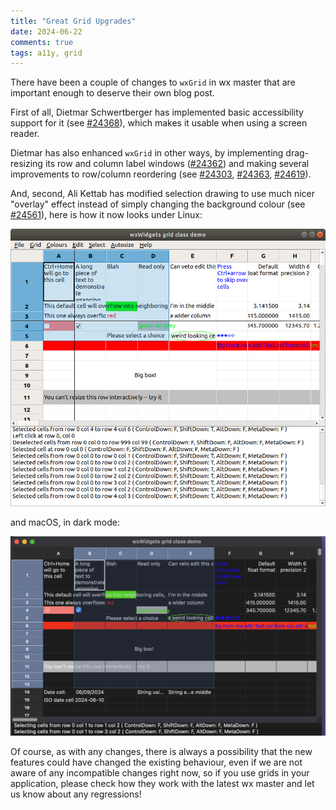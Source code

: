 ```yaml
---
title: "Great Grid Upgrades"
date: 2024-06-22
comments: true
tags: a11y, grid
---
```


There have been a couple of changes to `wxGrid` in wx master that are
important enough to deserve their own blog post.

First of all, Dietmar Schwertberger has implemented basic accessibility
support for it (see [#24368][24368]), which makes it usable when using a
screen reader.

Dietmar has also enhanced `wxGrid` in other ways, by implementing
drag-resizing its row and column label windows ([#24362][24362]) and making
several improvements to row/column reordering (see [#24303][24303],
[#24363][24363], [#24619][24619]).

And, second, Ali Kettab has modified selection drawing to use much nicer
"overlay" effect instead of simply changing the background colour
(see [#24561][24561]), here is how it now looks under Linux:

<img src="/blog/2024/06/22/great-grid-upgrades/grid_linux.png" class="img-fluid" alt="Screenshot of wxGrid using overlay selection under Linux">

and macOS, in dark mode:

<img src="/blog/2024/06/22/great-grid-upgrades/grid_mac.png" class="img-fluid" alt="Screenshot of wxGrid using overlay selection under macOS">

Of course, as with any changes, there is always a possibility that the new
features could have changed the existing behaviour, even if we are not aware
of any incompatible changes right now, so if you use grids in your
application, please check how they work with the latest wx master and let us
know about any regressions!

[24303]: https://github.com/wxWidgets/wxWidgets/pull/24303
[24362]: https://github.com/wxWidgets/wxWidgets/pull/24362
[24363]: https://github.com/wxWidgets/wxWidgets/pull/24363
[24368]: https://github.com/wxWidgets/wxWidgets/pull/24368
[24561]: https://github.com/wxWidgets/wxWidgets/pull/24561
[24619]: https://github.com/wxWidgets/wxWidgets/pull/24619
